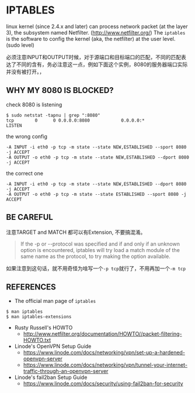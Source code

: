 IPTABLES
========
linux kernel (since 2.4.x and later) can process network packet (at the layer 3), the subsystem named 
Netfilter. (http://www.netfilter.org/)
The `iptables` is the software to config the kernel (aka, the netfilter) at the user level. (sudo level)

必须注意INPUT和OUTPUT时候，对于源端口和目标端口的匹配，不同的匹配表达了不同的含有，务必注意这一点，例如下面这个实例，8080的服务器端口实际并没有被打开。，

WHY MY 8080 IS BLOCKED?
-----------------------

check 8080 is listening 
```
$ sudo netstat -tapnu | grep ":8080"
tcp        0      0 0.0.0.0:8080            0.0.0.0:*               LISTEN          
```

the wrong config
```
-A INPUT -i eth0 -p tcp -m state --state NEW,ESTABLISHED --sport 8080 -j ACCEPT
-A OUTPUT -o eth0 -p tcp -m state --state NEW,ESTABLISHED --dport 8080 -j ACCEPT

```

the correct one
```
-A INPUT -i eth0 -p tcp -m state --state NEW,ESTABLISHED --dport 8080 -j ACCEPT
-A OUTPUT -o eth0 -p tcp -m state --state ESTABLISHED --sport 8080 -j ACCEPT
```

BE CAREFUL
----------
注意TARGET and MATCH 都可以有Extension, 不要搞混淆。

>If  the  -p or --protocol was specified and if and only if an unknown option is encountered, iptables will try load a match module of the same name as the protocol, to try making the option available.

如果注意到这句话，就不用奇怪为啥写一个`-p tcp`就行了，不用再加一个`-m tcp`

REFERENCES
----------
* The official man page of `iptables`
```
$ man iptables  
$ man iptables-extensions 
```
* Rusty Russell's HOWTO
    * http://www.netfilter.org/documentation/HOWTO//packet-filtering-HOWTO.txt
* Linode's OpenVPN Setup Guide
    * https://www.linode.com/docs/networking/vpn/set-up-a-hardened-openvpn-server
    * https://www.linode.com/docs/networking/vpn/tunnel-your-internet-traffic-through-an-openvpn-server
* Linode's fail2ban Setup Guide
    * https://www.linode.com/docs/security/using-fail2ban-for-security




